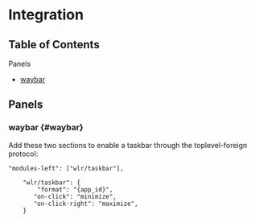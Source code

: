 # Integration

## Table of Contents

Panels

- [waybar](#waybar)

## Panels

### waybar {#waybar}

Add these two sections to enable a taskbar through the toplevel-foreign protocol:

```
"modules-left": ["wlr/taskbar"],
```

```
    "wlr/taskbar": {
        "format": "{app_id}",
       "on-click": "minimize",
       "on-click-right": "maximize",
    }
```

